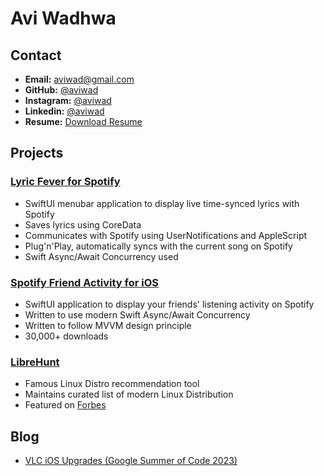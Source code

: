 # Avi Wadhwa

## Contact
- **Email:** [aviwad@gmail.com](mailto:aviwad@gmail.com)
- **GitHub:** [@aviwad](https://github.com/aviwad)
- **Instagram:** [@aviwad](https://instagram.com/aviwad)
- **Linkedin:** [@aviwad](https://linkedin.com/in/aviwad)
- **Resume:** [Download Resume](https://aviwadhwa.com/resume.pdf)

## Projects

### [Lyric Fever for Spotify](https://github.com/aviwad/SpotifyLyricsInMenubar/)
- SwiftUI menubar application to display live time-synced lyrics with Spotify
- Saves lyrics using CoreData
- Communicates with Spotify using UserNotifications and AppleScript
- Plug'n'Play, automatically syncs with the current song on Spotify
- Swift Async/Await Concurrency used

### [Spotify Friend Activity for iOS](https://spotifyfriend.com/)
- SwiftUI application to display your friends' listening activity on Spotify
- Written to use modern Swift Async/Await Concurrency
- Written to follow MVVM design principle
- 30,000+ downloads

### [LibreHunt](https://librehunt.org/)
- Famous Linux Distro recommendation tool
- Maintains curated list of modern Linux Distribution
- Featured on [Forbes](https://www.forbes.com/sites/jasonevangelho/2018/11/27/choosing-linux-2-awesome-tools-to-find-your-perfect-linux-os/)


## Blog

- [VLC iOS Upgrades (Google Summer of Code 2023)](https://aviwadhwa.com/VLC%20iOS%20Upgrades)